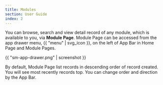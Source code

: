 ```yaml
---
title: Modules
section: User Guide
index: 2
---
```


You can browse, search and view detail record of any module, which is available to you, via **Module Page**. Module Page can be accessed from the app drawer menu, {{ "menu" | svg_icon }}, on the left of App Bar in Home Page and Module Pages.

{{ "sm-app-drawer.png" | screenshot }}

By default, Module Page list records in descending order of record created. You will see most recently records top. You can change order and direction by the App Bar.
